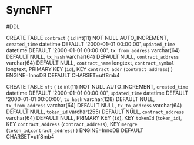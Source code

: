 # SyncNFT

#DDL

CREATE TABLE `contract` (
`id` int(11) NOT NULL AUTO_INCREMENT,
`created_time` datetime DEFAULT '2000-01-01 00:00:00',
`updated_time` datetime DEFAULT '2000-01-01 00:00:00',
`tx_from_address` varchar(64) DEFAULT NULL,
`tx_hash` varchar(64) DEFAULT NULL,
`contract_address` varchar(64) DEFAULT NULL,
`contract_name` longtext,
`contract_symbol` longtext,
PRIMARY KEY (`id`),
KEY `contract_addr` (`contract_address`)
) ENGINE=InnoDB DEFAULT CHARSET=utf8mb4 

CREATE TABLE `nft` (
`id` int(11) NOT NULL AUTO_INCREMENT,
`created_time` datetime DEFAULT '2000-01-01 00:00:00',
`updated_time` datetime DEFAULT '2000-01-01 00:00:00',
`tx_hash` varchar(128) DEFAULT NULL,
`tx_from_address` varchar(64) DEFAULT NULL,
`tx_to_address` varchar(64) DEFAULT NULL,
`token_id` varchar(255) DEFAULT NULL,
`contract_address` varchar(64) DEFAULT NULL,
PRIMARY KEY (`id`),
KEY `tokenId` (`token_id`),
KEY `contract_address` (`contract_address`),
KEY `mergre` (`token_id`,`contract_address`)
) ENGINE=InnoDB DEFAULT CHARSET=utf8mb4